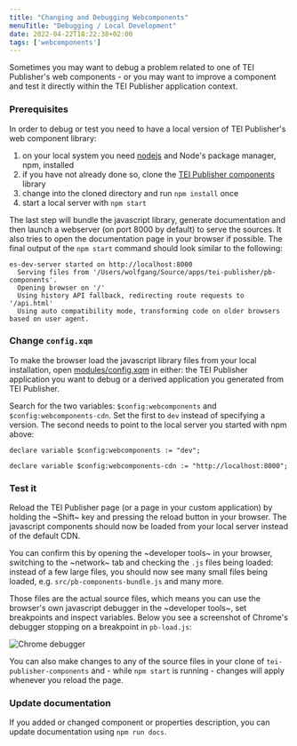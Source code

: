 ```yaml
---
title: "Changing and Debugging Webcomponents"
menuTitle: "Debugging / Local Development"
date: 2022-04-22T18:22:38+02:00
tags: ['webcomponents']
---
```


Sometimes you may want to debug a problem related to one of TEI Publisher's web components - or you may want to improve a component and test it directly within the TEI Publisher application context.

### Prerequisites

In order to debug or test you need to have a local version of TEI Publisher's web component library:

1. on your local system you need [nodejs](https://nodejs.org/en/) and Node's package manager, npm, installed
1. if you have not already done so, clone the [TEI Publisher components](https://github.com/eeditiones/tei-publisher-components) library
2. change into the cloned directory and run `npm install` once
3. start a local server with `npm start`

The last step will bundle the javascript library, generate documentation and then launch a webserver (on port 8000 by default) to serve the sources. It also tries to open the documentation page in your browser if possible. The final output of the `npm start` command should look similar to the following:

```text
es-dev-server started on http://localhost:8000
  Serving files from '/Users/wolfgang/Source/apps/tei-publisher/pb-components'.
  Opening browser on '/'
  Using history API fallback, redirecting route requests to '/api.html'
  Using auto compatibility mode, transforming code on older browsers based on user agent.
```

### Change `config.xqm`

To make the browser load the javascript library files from your local installation, open [modules/config.xqm](https://github.com/eeditiones/tei-publisher-app/blob/49dbcc0bc454c627c564588a9649a3f98bc589c1/modules/config.xqm#L49) in either: the TEI Publisher application you want to debug or a derived application you generated from TEI Publisher.

Search for the two variables: `$config:webcomponents` and `$config:webcomponents-cdn`. Set the first to `dev` instead of specifying a version. The second needs to point to the local server you started with npm above:

```xquery
declare variable $config:webcomponents := "dev";

declare variable $config:webcomponents-cdn := "http://localhost:8000";
```

### Test it

Reload the TEI Publisher page (or a page in your custom application) by holding the ~Shift~ key and pressing the reload button in your browser. The javascript components should now be loaded from your local server instead of the default CDN. 

You can confirm this by opening the ~developer tools~ in your browser, switching to the ~network~ tab and checking the `.js` files being loaded: instead of a few large files, you should now see many small files being loaded, e.g. `src/pb-components-bundle.js` and many more.

Those files are the actual source files, which means you can use the browser's own javascript debugger in the ~developer tools~, set breakpoints and inspect variables. Below you see a screenshot of Chrome's debugger stopping on a breakpoint in `pb-load.js`:

![Chrome debugger](/images/chrome-debug.png)

You can also make changes to any of the source files in your clone of `tei-publisher-components` and - while `npm start` is running - changes will apply whenever you reload the page.

### Update documentation

If you added or changed component or properties description, you can update documentation using `npm run docs`.
